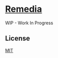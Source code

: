 # [Remedia](https://gthub.com/mdesantis/remedia)

WIP - Work In Progress

## License

[MIT](LICENSE.txt)
